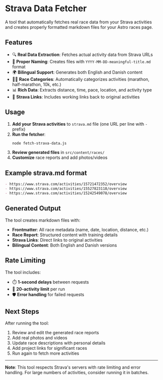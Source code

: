 # Strava Data Fetcher

A tool that automatically fetches real race data from your Strava activities and creates properly formatted markdown files for your Astro races page.

## Features

- 🔍 **Real Data Extraction**: Fetches actual activity data from Strava URLs
- 📅 **Proper Naming**: Creates files with `YYYY-MM-DD-meaningful-title.md` format
- 🌍 **Bilingual Support**: Generates both English and Danish content
- 🏃‍♂️ **Race Categories**: Automatically categorizes activities (marathon, half-marathon, 10k, etc.)
- 📊 **Rich Data**: Extracts distance, time, pace, location, and activity type
- 🔗 **Strava Links**: Includes working links back to original activities

## Usage

1. **Add your Strava activities** to `strava.md` file (one URL per line with `- ` prefix)
2. **Run the fetcher**:
   ```bash
   node fetch-strava-data.js
   ```
3. **Review generated files** in `src/content/races/`
4. **Customize** race reports and add photos/videos

## Example strava.md format

```markdown
- https://www.strava.com/activities/15721472352/overview
- https://www.strava.com/activities/15527823118/overview
- https://www.strava.com/activities/15242549078/overview
```

## Generated Output

The tool creates markdown files with:

- **Frontmatter**: All race metadata (name, date, location, distance, etc.)
- **Race Report**: Structured content with training details
- **Strava Links**: Direct links to original activities
- **Bilingual Content**: Both English and Danish versions

## Rate Limiting

The tool includes:

- ⏱️ **1-second delays** between requests
- 🔢 **20-activity limit** per run
- 🛡️ **Error handling** for failed requests

## Next Steps

After running the tool:

1. Review and edit the generated race reports
2. Add real photos and videos
3. Update race descriptions with personal details
4. Add project links for significant races
5. Run again to fetch more activities

---

**Note**: This tool respects Strava's servers with rate limiting and error handling. For large numbers of activities, consider running it in batches.
